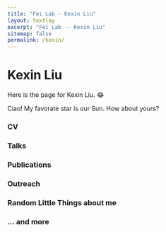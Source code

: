 ```yaml
---
title: "Fei Lab - Kexin Liu"
layout: textlay
excerpt: "Fei Lab -- Kexin Liu"
sitemap: false
permalink: /kexin/
---
```


# Kexin Liu

Here is the page for Kexin Liu. :joy:

Ciao! My favorate star is our Sun. How about yours?


### CV

### Talks

### Publications

### Outreach

### Random Little Things about me

### ... and more